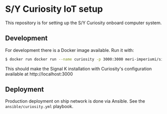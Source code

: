 S/Y Curiosity IoT setup
=======================

This repository is for setting up the S/Y Curiosity onboard computer system.

## Development

For development there is a Docker image available. Run it with:

```bash
$ docker run docker run --name curiosity -p 3000:3000 meri-imperiumi/signalk-curiosity:latest
```

This should make the Signal K installation with Curiosity's configuration available at http://localhost:3000

## Deployment

Production deployment on ship network is done via Ansible. See the `ansible/curiosity.yml` playbook.
